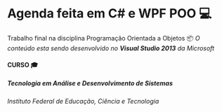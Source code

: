 # Agenda feita em C# e WPF POO :computer:

Trabalho final na disciplina Programação Orientada a Objetos :package: 
_O conteúdo esta sendo desenvolvido no  **Visual Studio 2013** da Microsoft_

#### CURSO :mortar_board:
##### Tecnologia em Análise e Desenvolvimento de Sistemas
###### Instituto Federal de Educação, Ciência e Tecnologia 

